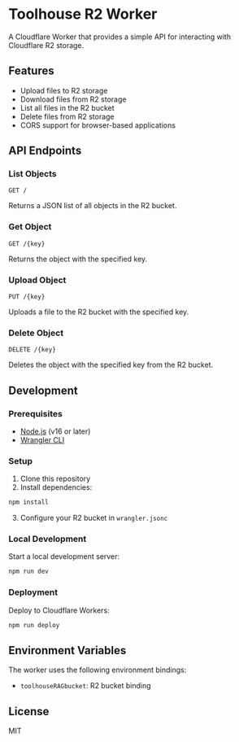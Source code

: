 # Toolhouse R2 Worker

A Cloudflare Worker that provides a simple API for interacting with Cloudflare R2 storage.

## Features

- Upload files to R2 storage
- Download files from R2 storage
- List all files in the R2 bucket
- Delete files from R2 storage
- CORS support for browser-based applications

## API Endpoints

### List Objects

```
GET /
```

Returns a JSON list of all objects in the R2 bucket.

### Get Object

```
GET /{key}
```

Returns the object with the specified key.

### Upload Object

```
PUT /{key}
```

Uploads a file to the R2 bucket with the specified key.

### Delete Object

```
DELETE /{key}
```

Deletes the object with the specified key from the R2 bucket.

## Development

### Prerequisites

- [Node.js](https://nodejs.org/) (v16 or later)
- [Wrangler CLI](https://developers.cloudflare.com/workers/wrangler/get-started/)

### Setup

1. Clone this repository
2. Install dependencies:

```bash
npm install
```

3. Configure your R2 bucket in `wrangler.jsonc`

### Local Development

Start a local development server:

```bash
npm run dev
```

### Deployment

Deploy to Cloudflare Workers:

```bash
npm run deploy
```

## Environment Variables

The worker uses the following environment bindings:

- `toolhouseRAGbucket`: R2 bucket binding

## License

MIT
